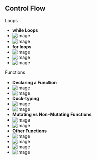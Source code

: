 ## Control Flow

Loops
- **while Loops**
- ![image](https://github.com/user-attachments/assets/b7b7ed32-2fa8-4a63-8504-553c2a92ac77)
- ![image](https://github.com/user-attachments/assets/125e9218-797d-4655-ab88-37e93de7de46)
- **for loops**
- ![image](https://github.com/user-attachments/assets/2b703805-da1c-4aec-b781-6f7c1ab2e57d)
- ![image](https://github.com/user-attachments/assets/35778193-da88-48d9-82bd-b8d1129082df)
- ![image](https://github.com/user-attachments/assets/8c7608e5-c3d2-4ce9-a61d-1138a19a8ff7)

Functions
- **Declaring a Function**
- ![image](https://github.com/user-attachments/assets/543d8370-f7f2-4089-a3a5-20ade362609a)
- ![image](https://github.com/user-attachments/assets/af30b072-df2d-46e6-9d1d-7630efc1a87b)
- **Duck-typing**
- ![image](https://github.com/user-attachments/assets/db72df07-b91f-4c84-bc7b-a9478f3bb575)
- ![image](https://github.com/user-attachments/assets/87df0a74-22b3-4936-81e3-c224397e8b59)
- **Mutating vs Non-Mutating Functions**
- ![image](https://github.com/user-attachments/assets/55683a70-4377-4078-a738-f5c6c356dbfd)
- ![image](https://github.com/user-attachments/assets/6339beee-2fe2-45e6-b861-918cfd85d7e7)
- **Other Functions**
- ![image](https://github.com/user-attachments/assets/333cbf62-a350-4aac-a2fd-9b706132a84e)
- ![image](https://github.com/user-attachments/assets/7631e8a9-af05-4136-9962-22df4964a3dd)
- ![image](https://github.com/user-attachments/assets/fa40a160-410c-4322-88e8-52b3fb66faf1)
- ![image](https://github.com/user-attachments/assets/1b95e54f-d7ff-4f0c-a0b6-9e74be8f296a)
